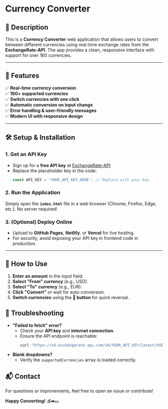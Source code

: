 # **Currency Converter**

## **📌 Description**
This is a **Currency Converter** web application that allows users to convert between different currencies using real-time exchange rates from the **ExchangeRate-API**. The app provides a clean, responsive interface with support for over 160 currencies.

---

## **🚀 Features**
✅ **Real-time currency conversion**  
✅ **160+ supported currencies**  
✅ **Switch currencies with one click**  
✅ **Automatic conversion on input change**  
✅ **Error handling & user-friendly messages**  
✅ **Modern UI with responsive design**  

---

## **🛠 Setup & Installation**
### **1. Get an API Key**
- Sign up for a **free API key** at [ExchangeRate-API](https://www.exchangerate-api.com/)
- Replace the placeholder key in the code:
  ```javascript
  const API_KEY = 'YOUR_API_KEY_HERE'; // Replace with your key
  ```

### **2. Run the Application**
Simply open the **`index.html`** file in a web browser (Chrome, Firefox, Edge, etc.). No server required!

### **3. (Optional) Deploy Online**
- Upload to **GitHub Pages**, **Netlify**, or **Vercel** for live hosting.
- For security, avoid exposing your API key in frontend code in production.

---

## **🎯 How to Use**
1. **Enter an amount** in the input field.
2. **Select "From" currency** (e.g., USD).
3. **Select "To" currency** (e.g., EUR).
4. **Click "Convert"** or wait for auto-conversion.
5. **Switch currencies** using the **🔄 button** for quick reversal.

## **🔧 Troubleshooting**
- **"Failed to fetch" error?**  
  - Check your **API key** and **internet connection**.  
  - Ensure the API endpoint is reachable:  
    ```bash
    curl "https://v6.exchangerate-api.com/v6/YOUR_API_KEY/latest/USD"
    ```
- **Blank dropdowns?**  
  - Verify the `supportedCurrencies` array is loaded correctly.
 
## **📬 Contact**
For questions or improvements, feel free to open an issue or contribute!  

**Happy Converting!** 💰➡️💶